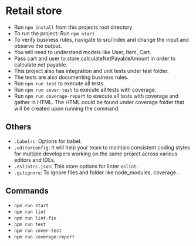 # Retail store

- Run `npm install` from this projects root directory
- To run the project: Run `npm start`
- To verify business rules, navigate to src/index and change the input and observe the output.
- You will need to understand models like User, Item, Cart.
- Pass cart and user to store.calculateNetPayableAmount in order to calculate net payable.
- This project also has integration and unit tests under test folder.
- The tests are also documenting business rules.
- Run `npm run test` to execute all tests.
- Run `npm run cover-test` to execute all tests with coverage.
- Run `npm run coverage-report` to execute all tests with coverage and gather in HTML.
  The HTML could be found under coverage folder that will be created upon running the command.  

## Others
- `.babelrc`: Options for babel.
- `.editorconfig`: It will help your team to maintain consistent coding styles for multiple developers working on the same project across various editors and IDEs.
- `.eslintrc.json`: This store options for linter `eslint`.
- `.gitignore`: To ignore files and folder like node_modules, coverage...

## Commands
- `npm run start`
- `npm run lint`
- `npm run lint-fix`
- `npm run test`
- `npm run cover-test`
- `npm run coverage-report`
